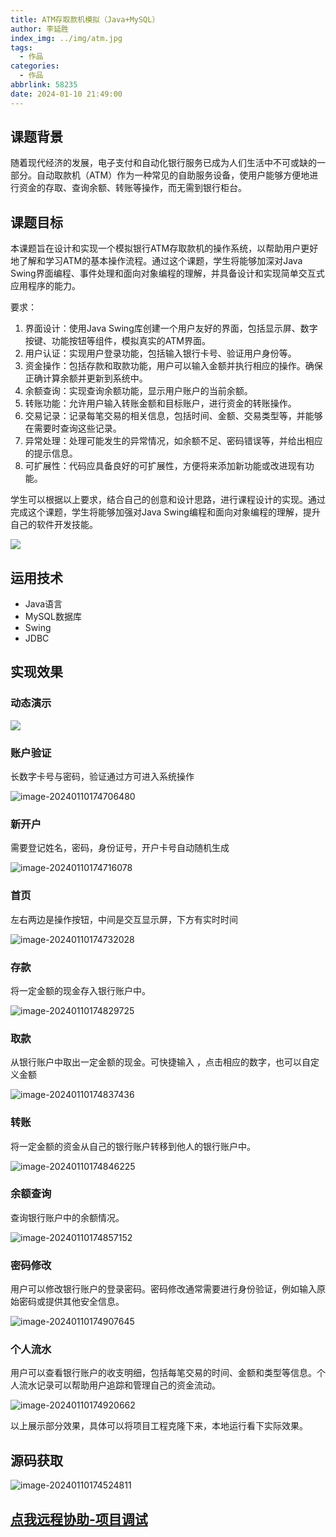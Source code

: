 ```yaml
---
title: ATM存取款机模拟（Java+MySQL）
author: 李延胜
index_img: ../img/atm.jpg
tags:
  - 作品
categories:
  - 作品
abbrlink: 58235
date: 2024-01-10 21:49:00
---
```

## 课题背景

随着现代经济的发展，电子支付和自动化银行服务已成为人们生活中不可或缺的一部分。自动取款机（ATM）作为一种常见的自助服务设备，使用户能够方便地进行资金的存取、查询余额、转账等操作，而无需到银行柜台。

## 课题目标

本课题旨在设计和实现一个模拟银行ATM存取款机的操作系统，以帮助用户更好地了解和学习ATM的基本操作流程。通过这个课题，学生将能够加深对Java Swing界面编程、事件处理和面向对象编程的理解，并具备设计和实现简单交互式应用程序的能力。

要求：

1. 界面设计：使用Java Swing库创建一个用户友好的界面，包括显示屏、数字按键、功能按钮等组件，模拟真实的ATM界面。
2. 用户认证：实现用户登录功能，包括输入银行卡号、验证用户身份等。
3. 资金操作：包括存款和取款功能，用户可以输入金额并执行相应的操作。确保正确计算余额并更新到系统中。
4. 余额查询：实现查询余额功能，显示用户账户的当前余额。
5. 转账功能：允许用户输入转账金额和目标账户，进行资金的转账操作。
6. 交易记录：记录每笔交易的相关信息，包括时间、金额、交易类型等，并能够在需要时查询这些记录。
7. 异常处理：处理可能发生的异常情况，如余额不足、密码错误等，并给出相应的提示信息。
8. 可扩展性：代码应具备良好的可扩展性，方便将来添加新功能或改进现有功能。

学生可以根据以上要求，结合自己的创意和设计思路，进行课程设计的实现。通过完成这个课题，学生将能够加强对Java Swing编程和面向对象编程的理解，提升自己的软件开发技能。

![](http://cdn.qiniu.liyansheng.top/typora/ad.jpg)

## 运用技术

- Java语言
- MySQL数据库
- Swing
- JDBC

## 实现效果

### 动态演示

![](http://cdn.qiniu.liyansheng.top/typora/GIF%202024-1-10%2017-59-20.gif)

### 账户验证

长数字卡号与密码，验证通过方可进入系统操作

![image-20240110174706480](http://cdn.qiniu.liyansheng.top/typora/image-20240110174706480.png)

### 新开户

需要登记姓名，密码，身份证号，开户卡号自动随机生成

![image-20240110174716078](http://cdn.qiniu.liyansheng.top/typora/image-20240110174716078.png)

### 首页

左右两边是操作按钮，中间是交互显示屏，下方有实时时间

![image-20240110174732028](http://cdn.qiniu.liyansheng.top/typora/image-20240110174732028.png)

### 存款

将一定金额的现金存入银行账户中。

![image-20240110174829725](http://cdn.qiniu.liyansheng.top/typora/image-20240110174829725.png)

### 取款

从银行账户中取出一定金额的现金。可快捷输入 ，点击相应的数字，也可以自定义金额

![image-20240110174837436](http://cdn.qiniu.liyansheng.top/typora/image-20240110174837436.png)

### 转账

将一定金额的资金从自己的银行账户转移到他人的银行账户中。

![image-20240110174846225](http://cdn.qiniu.liyansheng.top/typora/image-20240110174846225.png)

### 余额查询

查询银行账户中的余额情况。

![image-20240110174857152](http://cdn.qiniu.liyansheng.top/typora/image-20240110174857152.png)

### 密码修改

用户可以修改银行账户的登录密码。密码修改通常需要进行身份验证，例如输入原始密码或提供其他安全信息。

![image-20240110174907645](http://cdn.qiniu.liyansheng.top/typora/image-20240110174907645.png)

### 个人流水

用户可以查看银行账户的收支明细，包括每笔交易的时间、金额和类型等信息。个人流水记录可以帮助用户追踪和管理自己的资金流动。

![image-20240110174920662](http://cdn.qiniu.liyansheng.top/typora/image-20240110174920662.png)

以上展示部分效果，具体可以将项目工程克隆下来，本地运行看下实际效果。



## 源码获取

![image-20240110174524811](http://cdn.qiniu.liyansheng.top/typora/image-20240110174524811.png)



## [点我远程协助-项目调试](https://bbs.csdn.net/topics/615978314)